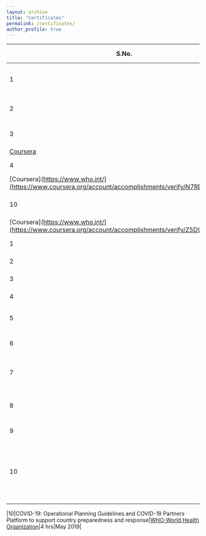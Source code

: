 ```yaml
---
layout: archive
title: "Certificates"
permalink: /certificates/
author_profile: true
---
```


|S.No.|Name of Course/Conference|Offered by|Estimated period|Date of Completion|Certificate|
|---|---|---|---|---|---|
|1|Corporate	Analyst	Development	Program (CADP)	Job	Simulation|[JPMorgan Chase and Co.](https://forage-uploads-prod.s3.amazonaws.com/completion-certificates/JPMorgan%20Chase%20Corporate/4dy5SP43KMPppKz2i_JPMorgan%20Chase%20&%20Co._TBWRBo79LXevJhLGd_1707194522696_completion_certificate.pdf)|3 hrs|Feb 2024|
|2|Quantitative	Research	Job	Simulation|[JPMorgan Chase and Co.](https://forage-uploads-prod.s3.amazonaws.com/completion-certificates/J.P.%20Morgan/bWqaecPDbYAwSDqJy_JPMorgan%20Chase%20&%20Co._TBWRBo79LXevJhLGd_1707275182086_completion_certificate.pdf)|4 hrs|Feb 2024 2019|
|3|Fine Tune BERT for Text Classification with TensorFlow
|[Coursera](https://www.coursera.org/account/accomplishments/verify/CNY7M3UFYTYH)|2 hrs|Dec 2023|
|4|Introduction to Generative AI
|[Coursera](https://www.who.int/](https://www.coursera.org/account/accomplishments/verify/N7RD55H3CPK7)|1 hr|Dec 2023|
|10|Introduction to Large Language Models
|[Coursera](https://www.who.int/](https://www.coursera.org/account/accomplishments/verify/Z5D9X9WHEYKP)|1 hr|Dec 2023|
|1|Get Started with Figma|[Coursera](https://www.coursera.org/projects/get-started-figma)|1.5 hrs|Sept 15 2022|[View Certificate](https://www.coursera.org/account/accomplishments/verify/F3MB69ZR47FQ)|
|2|Data Visualization for Everyone|[Datacamp](https://www.datacamp.com/courses/understanding-data-visualization)|2 hrs|June 5 2022|[View Certificate](https://www.datacamp.com/statement-of-accomplishment/course/7858ea2e8fc3ee5c224d8c53255530030a9d95d8)|
|3|Understanding Data Science|[Datacamp](https://www.datacamp.com/courses/understanding-data-science)|2 hrs|June 5 2022|[View Certificate](https://www.datacamp.com/statement-of-accomplishment/course/c794b6b0e150f4a57d4d7143794ad77d226a8e98)|
|4|Intro to Python|[Datacamp](https://www.datacamp.com/courses/intro-to-python-for-data-science)|4 hrs|Oct 27 2021|[View Certificate](https://www.datacamp.com/statement-of-accomplishment/course/6d8836434c5bbd60c6a7ce9fa40041f774b0a368?raw=1)|
|5|CITI Training - Institutional Review Board (IRB)|[CITI PROGRAM](https://about.citiprogram.org/course/irb-administration/)|8 hrs|Jan 30 2022|[View Certificate](https://www.citiprogram.org/verify/?w271c4cb4-c5c8-41db-8d14-23000810f117-45964176)|
|6|Responsible Conduct of Research (RCR)|[CITI Training](https://www.citiprogram.org/verify/?wb8622b61-f2b2-42fe-8e02-f92f69c138e1-45964177)|8 hrs|Nov 9 2021|[View Certificate](https://www.citiprogram.org/verify/?wb8622b61-f2b2-42fe-8e02-f92f69c138e1-45964177)|
|7|Learn Machine learning & AI (Including Hands-on 3 Projects)|[Udemy](https://www.udemy.com/course/machine-learning-and-ai-with-hands-on-projects/)|4 hrs|Oct 19 2021|[View Certificate](https://www.udemy.com/certificate/UC-32425454-7399-423f-adae-654e49226bfa)|
|8|Deep Learning Bootcamp 2021: Build 10 Real World Projects|[Udemy](https://www.udemy.com/course/complete-machine-learning-2021-with-10-real-world-projects/)|7 hrs|Jan 13 2022|[View Certificate](https://www.udemy.com/certificate/UC-4bfed0af-5029-45eb-b773-cc9018afcbf4/)|
|9|Crash Course for Laravel 7 and VueJs|[Udemy](https://www.udemy.com/)|3 hrs|June 2020|
|10|COVID-19: Operational Planning Guidelines and COVID-19 Partners Platform to support  country preparedness and response|[WHO-World Health Organization](https://www.who.int/)|4 hrs|May 2019|

|10|COVID-19: Operational Planning Guidelines and COVID-19 Partners Platform to support  country preparedness and response|[WHO-World Health Organization](https://www.who.int/)|4 hrs|May 2019|

